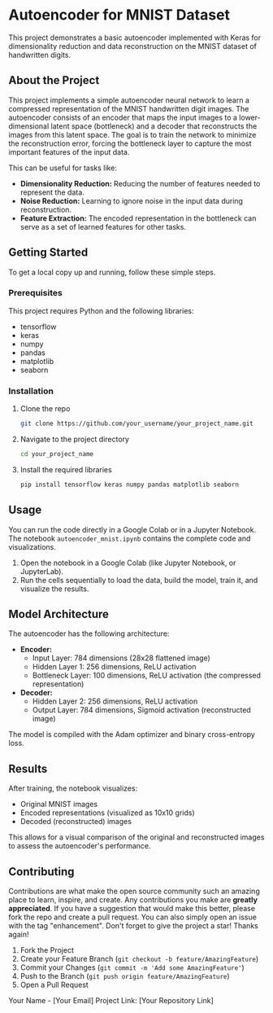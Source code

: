 # Autoencoder for MNIST Dataset

This project demonstrates a basic autoencoder implemented with Keras for dimensionality reduction and data reconstruction on the MNIST dataset of handwritten digits.

## About the Project

This project implements a simple autoencoder neural network to learn a compressed representation of the MNIST handwritten digit images. The autoencoder consists of an encoder that maps the input images to a lower-dimensional latent space (bottleneck) and a decoder that reconstructs the images from this latent space. The goal is to train the network to minimize the reconstruction error, forcing the bottleneck layer to capture the most important features of the input data.

This can be useful for tasks like:

- **Dimensionality Reduction:** Reducing the number of features needed to represent the data.
- **Noise Reduction:** Learning to ignore noise in the input data during reconstruction.
- **Feature Extraction:** The encoded representation in the bottleneck can serve as a set of learned features for other tasks.

## Getting Started

To get a local copy up and running, follow these simple steps.

### Prerequisites

This project requires Python and the following libraries:

*   tensorflow
*   keras
*   numpy
*   pandas
*   matplotlib
*   seaborn

### Installation

1.  Clone the repo
    ```bash
    git clone https://github.com/your_username/your_project_name.git
    ```
2.  Navigate to the project directory
    ```bash
    cd your_project_name
    ```
3.  Install the required libraries
    ```bash
    pip install tensorflow keras numpy pandas matplotlib seaborn
    ```

## Usage

You can run the code directly in a Google Colab or in a Jupyter Notebook. The notebook `autoencoder_mnist.ipynb` contains the complete code and visualizations.

1.  Open the notebook in a Google Colab (like Jupyter Notebook, or JupyterLab).
2.  Run the cells sequentially to load the data, build the model, train it, and visualize the results.

## Model Architecture

The autoencoder has the following architecture:

-   **Encoder:**
    -   Input Layer: 784 dimensions (28x28 flattened image)
    -   Hidden Layer 1: 256 dimensions, ReLU activation
    -   Bottleneck Layer: 100 dimensions, ReLU activation (the compressed representation)
-   **Decoder:**
    -   Hidden Layer 2: 256 dimensions, ReLU activation
    -   Output Layer: 784 dimensions, Sigmoid activation (reconstructed image)

The model is compiled with the Adam optimizer and binary cross-entropy loss.

## Results

After training, the notebook visualizes:

-   Original MNIST images
-   Encoded representations (visualized as 10x10 grids)
-   Decoded (reconstructed) images

This allows for a visual comparison of the original and reconstructed images to assess the autoencoder's performance.

## Contributing

Contributions are what make the open source community such an amazing place to learn, inspire, and create. Any contributions you make are **greatly appreciated**.
If you have a suggestion that would make this better, please fork the repo and create a pull request. You can also simply open an issue with the tag "enhancement".
Don't forget to give the project a star! Thanks again!

1.  Fork the Project
2.  Create your Feature Branch (`git checkout -b feature/AmazingFeature`)
3.  Commit your Changes (`git commit -m 'Add some AmazingFeature'`)
4.  Push to the Branch (`git push origin feature/AmazingFeature`)
5.  Open a Pull Request


Your Name - \[Your Email]
Project Link: \[Your Repository Link]
